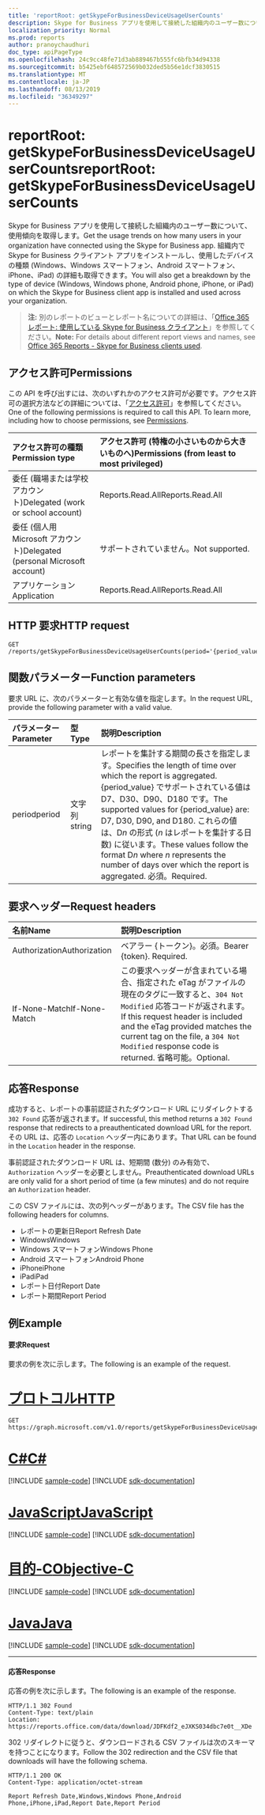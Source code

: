```yaml
---
title: 'reportRoot: getSkypeForBusinessDeviceUsageUserCounts'
description: Skype for Business アプリを使用して接続した組織内のユーザー数について、使用傾向を取得します。 組織内で Skype for Business クライアント アプリをインストールし、使用したデバイスの種類 (Windows、Windows スマートフォン、Android スマートフォン、iPhone、iPad) の詳細も取得できます。
localization_priority: Normal
ms.prod: reports
author: pranoychaudhuri
doc_type: apiPageType
ms.openlocfilehash: 24c9cc48fe71d3ab889467b555fc6bfb34d94338
ms.sourcegitcommit: b5425ebf648572569b032ded5b56e1dcf3830515
ms.translationtype: MT
ms.contentlocale: ja-JP
ms.lasthandoff: 08/13/2019
ms.locfileid: "36349297"
---
```

# <a name="reportroot-getskypeforbusinessdeviceusageusercounts"></a><span data-ttu-id="dd041-104">reportRoot: getSkypeForBusinessDeviceUsageUserCounts</span><span class="sxs-lookup"><span data-stu-id="dd041-104">reportRoot: getSkypeForBusinessDeviceUsageUserCounts</span></span>

<span data-ttu-id="dd041-105">Skype for Business アプリを使用して接続した組織内のユーザー数について、使用傾向を取得します。</span><span class="sxs-lookup"><span data-stu-id="dd041-105">Get the usage trends on how many users in your organization have connected using the Skype for Business app.</span></span> <span data-ttu-id="dd041-106">組織内で Skype for Business クライアント アプリをインストールし、使用したデバイスの種類 (Windows、Windows スマートフォン、Android スマートフォン、iPhone、iPad) の詳細も取得できます。</span><span class="sxs-lookup"><span data-stu-id="dd041-106">You will also get a breakdown by the type of device (Windows, Windows phone, Android phone, iPhone, or iPad) on which the Skype for Business client app is installed and used across your organization.</span></span>

> <span data-ttu-id="dd041-107">**注:** 別のレポートのビューとレポート名についての詳細は、「[Office 365 レポート: 使用している Skype for Business クライアント](https://support.office.com/client/Skype-for-Business-clients-used-b9019c36-034f-40c7-acb0-c2a0400b03c3)」を参照してください。</span><span class="sxs-lookup"><span data-stu-id="dd041-107">**Note:** For details about different report views and names, see [Office 365 Reports - Skype for Business clients used](https://support.office.com/client/Skype-for-Business-clients-used-b9019c36-034f-40c7-acb0-c2a0400b03c3).</span></span>

## <a name="permissions"></a><span data-ttu-id="dd041-108">アクセス許可</span><span class="sxs-lookup"><span data-stu-id="dd041-108">Permissions</span></span>

<span data-ttu-id="dd041-p103">この API を呼び出すには、次のいずれかのアクセス許可が必要です。アクセス許可の選択方法などの詳細については、「[アクセス許可](/graph/permissions-reference)」を参照してください。</span><span class="sxs-lookup"><span data-stu-id="dd041-p103">One of the following permissions is required to call this API. To learn more, including how to choose permissions, see [Permissions](/graph/permissions-reference).</span></span>

| <span data-ttu-id="dd041-111">アクセス許可の種類</span><span class="sxs-lookup"><span data-stu-id="dd041-111">Permission type</span></span>                        | <span data-ttu-id="dd041-112">アクセス許可 (特権の小さいものから大きいものへ)</span><span class="sxs-lookup"><span data-stu-id="dd041-112">Permissions (from least to most privileged)</span></span> |
| :------------------------------------- | :--------------------------------------- |
| <span data-ttu-id="dd041-113">委任 (職場または学校アカウント)</span><span class="sxs-lookup"><span data-stu-id="dd041-113">Delegated (work or school account)</span></span>     | <span data-ttu-id="dd041-114">Reports.Read.All</span><span class="sxs-lookup"><span data-stu-id="dd041-114">Reports.Read.All</span></span>                         |
| <span data-ttu-id="dd041-115">委任 (個人用 Microsoft アカウント)</span><span class="sxs-lookup"><span data-stu-id="dd041-115">Delegated (personal Microsoft account)</span></span> | <span data-ttu-id="dd041-116">サポートされていません。</span><span class="sxs-lookup"><span data-stu-id="dd041-116">Not supported.</span></span>                           |
| <span data-ttu-id="dd041-117">アプリケーション</span><span class="sxs-lookup"><span data-stu-id="dd041-117">Application</span></span>                            | <span data-ttu-id="dd041-118">Reports.Read.All</span><span class="sxs-lookup"><span data-stu-id="dd041-118">Reports.Read.All</span></span>                         |

## <a name="http-request"></a><span data-ttu-id="dd041-119">HTTP 要求</span><span class="sxs-lookup"><span data-stu-id="dd041-119">HTTP request</span></span>


<!-- { "blockType": "ignored" } --> 

```http
GET /reports/getSkypeForBusinessDeviceUsageUserCounts(period='{period_value}')
```

## <a name="function-parameters"></a><span data-ttu-id="dd041-120">関数パラメーター</span><span class="sxs-lookup"><span data-stu-id="dd041-120">Function parameters</span></span>

<span data-ttu-id="dd041-121">要求 URL に、次のパラメーターと有効な値を指定します。</span><span class="sxs-lookup"><span data-stu-id="dd041-121">In the request URL, provide the following parameter with a valid value.</span></span>

| <span data-ttu-id="dd041-122">パラメーター</span><span class="sxs-lookup"><span data-stu-id="dd041-122">Parameter</span></span> | <span data-ttu-id="dd041-123">型</span><span class="sxs-lookup"><span data-stu-id="dd041-123">Type</span></span>   | <span data-ttu-id="dd041-124">説明</span><span class="sxs-lookup"><span data-stu-id="dd041-124">Description</span></span>                              |
| :-------- | :----- | :--------------------------------------- |
| <span data-ttu-id="dd041-125">period</span><span class="sxs-lookup"><span data-stu-id="dd041-125">period</span></span>    | <span data-ttu-id="dd041-126">文字列</span><span class="sxs-lookup"><span data-stu-id="dd041-126">string</span></span> | <span data-ttu-id="dd041-127">レポートを集計する期間の長さを指定します。</span><span class="sxs-lookup"><span data-stu-id="dd041-127">Specifies the length of time over which the report is aggregated.</span></span> <span data-ttu-id="dd041-128">{period_value} でサポートされている値は D7、D30、D90、D180 です。</span><span class="sxs-lookup"><span data-stu-id="dd041-128">The supported values for {period_value} are: D7, D30, D90, and D180.</span></span> <span data-ttu-id="dd041-129">これらの値は、D*n* の形式 (*n* はレポートを集計する日数) に従います。</span><span class="sxs-lookup"><span data-stu-id="dd041-129">These values follow the format D*n* where *n* represents the number of days over which the report is aggregated.</span></span> <span data-ttu-id="dd041-130">必須。</span><span class="sxs-lookup"><span data-stu-id="dd041-130">Required.</span></span> |

## <a name="request-headers"></a><span data-ttu-id="dd041-131">要求ヘッダー</span><span class="sxs-lookup"><span data-stu-id="dd041-131">Request headers</span></span>

| <span data-ttu-id="dd041-132">名前</span><span class="sxs-lookup"><span data-stu-id="dd041-132">Name</span></span>          | <span data-ttu-id="dd041-133">説明</span><span class="sxs-lookup"><span data-stu-id="dd041-133">Description</span></span>                              |
| :------------ | :--------------------------------------- |
| <span data-ttu-id="dd041-134">Authorization</span><span class="sxs-lookup"><span data-stu-id="dd041-134">Authorization</span></span> | <span data-ttu-id="dd041-p105">ベアラー {トークン}。必須。</span><span class="sxs-lookup"><span data-stu-id="dd041-p105">Bearer {token}. Required.</span></span>                |
| <span data-ttu-id="dd041-137">If-None-Match</span><span class="sxs-lookup"><span data-stu-id="dd041-137">If-None-Match</span></span> | <span data-ttu-id="dd041-138">この要求ヘッダーが含まれている場合、指定された eTag がファイルの現在のタグに一致すると、`304 Not Modified` 応答コードが返されます。</span><span class="sxs-lookup"><span data-stu-id="dd041-138">If this request header is included and the eTag provided matches the current tag on the file, a `304 Not Modified` response code is returned.</span></span> <span data-ttu-id="dd041-139">省略可能。</span><span class="sxs-lookup"><span data-stu-id="dd041-139">Optional.</span></span> |

## <a name="response"></a><span data-ttu-id="dd041-140">応答</span><span class="sxs-lookup"><span data-stu-id="dd041-140">Response</span></span>

<span data-ttu-id="dd041-141">成功すると、レポートの事前認証されたダウンロード URL にリダイレクトする `302 Found` 応答が返されます。</span><span class="sxs-lookup"><span data-stu-id="dd041-141">If successful, this method returns a `302 Found` response that redirects to a preauthenticated download URL for the report.</span></span> <span data-ttu-id="dd041-142">その URL は、応答の `Location` ヘッダー内にあります。</span><span class="sxs-lookup"><span data-stu-id="dd041-142">That URL can be found in the `Location` header in the response.</span></span>

<span data-ttu-id="dd041-143">事前認証されたダウンロード URL は、短期間 (数分) のみ有効で、`Authorization` ヘッダーを必要としません。</span><span class="sxs-lookup"><span data-stu-id="dd041-143">Preauthenticated download URLs are only valid for a short period of time (a few minutes) and do not require an `Authorization` header.</span></span>

<span data-ttu-id="dd041-144">この CSV ファイルには、次の列ヘッダーがあります。</span><span class="sxs-lookup"><span data-stu-id="dd041-144">The CSV file has the following headers for columns.</span></span>

- <span data-ttu-id="dd041-145">レポートの更新日</span><span class="sxs-lookup"><span data-stu-id="dd041-145">Report Refresh Date</span></span>
- <span data-ttu-id="dd041-146">Windows</span><span class="sxs-lookup"><span data-stu-id="dd041-146">Windows</span></span>
- <span data-ttu-id="dd041-147">Windows スマートフォン</span><span class="sxs-lookup"><span data-stu-id="dd041-147">Windows Phone</span></span>
- <span data-ttu-id="dd041-148">Android スマートフォン</span><span class="sxs-lookup"><span data-stu-id="dd041-148">Android Phone</span></span>
- <span data-ttu-id="dd041-149">iPhone</span><span class="sxs-lookup"><span data-stu-id="dd041-149">iPhone</span></span>
- <span data-ttu-id="dd041-150">iPad</span><span class="sxs-lookup"><span data-stu-id="dd041-150">iPad</span></span>
- <span data-ttu-id="dd041-151">レポート日付</span><span class="sxs-lookup"><span data-stu-id="dd041-151">Report Date</span></span>
- <span data-ttu-id="dd041-152">レポート期間</span><span class="sxs-lookup"><span data-stu-id="dd041-152">Report Period</span></span>

## <a name="example"></a><span data-ttu-id="dd041-153">例</span><span class="sxs-lookup"><span data-stu-id="dd041-153">Example</span></span>

#### <a name="request"></a><span data-ttu-id="dd041-154">要求</span><span class="sxs-lookup"><span data-stu-id="dd041-154">Request</span></span>

<span data-ttu-id="dd041-155">要求の例を次に示します。</span><span class="sxs-lookup"><span data-stu-id="dd041-155">The following is an example of the request.</span></span>


# <a name="httptabhttp"></a>[<span data-ttu-id="dd041-156">プロトコル</span><span class="sxs-lookup"><span data-stu-id="dd041-156">HTTP</span></span>](#tab/http)
<!--{
  "blockType": "request",
  "isComposable": true,
  "name": "reportroot_getskypeforbusinessdeviceusageusercounts"
}-->

```http
GET https://graph.microsoft.com/v1.0/reports/getSkypeForBusinessDeviceUsageUserCounts(period='D7')
```
# <a name="ctabcsharp"></a>[<span data-ttu-id="dd041-157">C#</span><span class="sxs-lookup"><span data-stu-id="dd041-157">C#</span></span>](#tab/csharp)
[!INCLUDE [sample-code](../includes/snippets/csharp/reportroot-getskypeforbusinessdeviceusageusercounts-csharp-snippets.md)]
[!INCLUDE [sdk-documentation](../includes/snippets/snippets-sdk-documentation-link.md)]

# <a name="javascripttabjavascript"></a>[<span data-ttu-id="dd041-158">JavaScript</span><span class="sxs-lookup"><span data-stu-id="dd041-158">JavaScript</span></span>](#tab/javascript)
[!INCLUDE [sample-code](../includes/snippets/javascript/reportroot-getskypeforbusinessdeviceusageusercounts-javascript-snippets.md)]
[!INCLUDE [sdk-documentation](../includes/snippets/snippets-sdk-documentation-link.md)]

# <a name="objective-ctabobjc"></a>[<span data-ttu-id="dd041-159">目的-C</span><span class="sxs-lookup"><span data-stu-id="dd041-159">Objective-C</span></span>](#tab/objc)
[!INCLUDE [sample-code](../includes/snippets/objc/reportroot-getskypeforbusinessdeviceusageusercounts-objc-snippets.md)]
[!INCLUDE [sdk-documentation](../includes/snippets/snippets-sdk-documentation-link.md)]

# <a name="javatabjava"></a>[<span data-ttu-id="dd041-160">Java</span><span class="sxs-lookup"><span data-stu-id="dd041-160">Java</span></span>](#tab/java)
[!INCLUDE [sample-code](../includes/snippets/java/reportroot-getskypeforbusinessdeviceusageusercounts-java-snippets.md)]
[!INCLUDE [sdk-documentation](../includes/snippets/snippets-sdk-documentation-link.md)]

---


#### <a name="response"></a><span data-ttu-id="dd041-161">応答</span><span class="sxs-lookup"><span data-stu-id="dd041-161">Response</span></span>

<span data-ttu-id="dd041-162">応答の例を次に示します。</span><span class="sxs-lookup"><span data-stu-id="dd041-162">The following is an example of the response.</span></span>

<!-- {
  "blockType": "response",
  "truncated": true,
  "@odata.type": "microsoft.graph.report"
} -->

```http
HTTP/1.1 302 Found
Content-Type: text/plain
Location: https://reports.office.com/data/download/JDFKdf2_eJXKS034dbc7e0t__XDe
```

<span data-ttu-id="dd041-163">302 リダイレクトに従うと、ダウンロードされる CSV ファイルは次のスキーマを持つことになります。</span><span class="sxs-lookup"><span data-stu-id="dd041-163">Follow the 302 redirection and the CSV file that downloads will have the following schema.</span></span>

<!-- { "blockType": "ignored" } --> 

```http
HTTP/1.1 200 OK
Content-Type: application/octet-stream

Report Refresh Date,Windows,Windows Phone,Android Phone,iPhone,iPad,Report Date,Report Period
```
<!-- uuid: 8fcb5dbc-d5aa-4681-8e31-b001d5168d79 
2015-10-25 14:57:30 UTC -->
<!-- {
  "type": "#page.annotation",
  "description": "Example",
  "keywords": "",
  "section": "documentation",
  "tocPath": "",
  "suppressions": [
  ]
}-->
